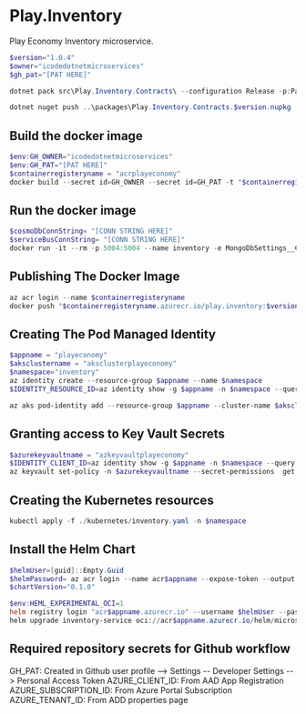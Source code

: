 # Play.Inventory

Play Economy Inventory microservice.

```powershell
$version="1.0.4"
$owner="icodedotnetmicroservices"
$gh_pat="[PAT HERE]"

dotnet pack src\Play.Inventory.Contracts\ --configuration Release -p:PackageVersion=$version -p:RepositoryUrl=https://github.com/$owner/Play.Inventory -o ..\packages

dotnet nuget push ..\packages\Play.Inventory.Contracts.$version.nupkg --api-key $gh_pat --source "github"
```

## Build the docker image

```powershell
$env:GH_OWNER="icodedotnetmicroservices"
$env:GH_PAT="[PAT HERE]"
$containerregisteryname = "acrplayeconomy"
docker build --secret id=GH_OWNER --secret id=GH_PAT -t "$containerregisteryname.azurecr.io/play.inventory:$version" .
```

## Run the docker image

```powershell
$cosmoDbConnString= "[CONN STRING HERE]"
$serviceBusConnString= "[CONN STRING HERE]"
docker run -it --rm -p 5004:5004 --name inventory -e MongoDbSettings__ConnectionString=$cosmoDbConnString -e ServiceBusSettings__ConnectionString=$serviceBusConnString -e ServiceSettings__MessageBroker="SERVICEBUS" play.inventory:$version
```

## Publishing The Docker Image

```powershell
az acr login --name $containerregisteryname
docker push "$containerregisteryname.azurecr.io/play.inventory:$version"
```

## Creating The Pod Managed Identity

```powershell
$appname = "playeconomy"
$aksclustername = "aksclusterplayeconomy"
$namespace="inventory"
az identity create --resource-group $appname --name $namespace
$IDENTITY_RESOURCE_ID=az identity show -g $appname -n $namespace --query id -otsv

az aks pod-identity add --resource-group $appname --cluster-name $aksclustername --namespace $namespace --name $namespace --identity-resource-id $IDENTITY_RESOURCE_ID
```

## Granting access to Key Vault Secrets

```powershell
$azurekeyvaultname = "azkeyvaultplayeconomy"
$IDENTITY_CLIENT_ID=az identity show -g $appname -n $namespace --query clientId -otsv
az keyvault set-policy -n $azurekeyvaultname --secret-permissions  get list --spn $IDENTITY_CLIENT_ID
```

## Creating the Kubernetes resources

```powershell
kubectl apply -f ./kubernetes/inventory.yaml -n $namespace
```
## Install the Helm Chart
```powershell
$helmUser=[guid]::Empty.Guid
$helmPassword= az acr login --name acr$appname --expose-token --output tsv --query accessToken
$chartVersion="0.1.0"

$env:HEML_EXPERIMENTAL_OCI=1
helm registry login "acr$appname.azurecr.io" --username $helmUser --password $helmPassword
helm upgrade inventory-service oci://acr$appname.azurecr.io/helm/microservice --version $chartVersion -f .\helm\values.yaml -n $namespace --install
```

## Required repository secrets for Github workflow
GH_PAT: Created in Github user profile --> Settings -- Developer Settings --> Personal Access Token
AZURE_CLIENT_ID: From AAD App Registration
AZURE_SUBSCRIPTION_ID: From Azure Portal Subscription
AZURE_TENANT_ID: From ADD properties page